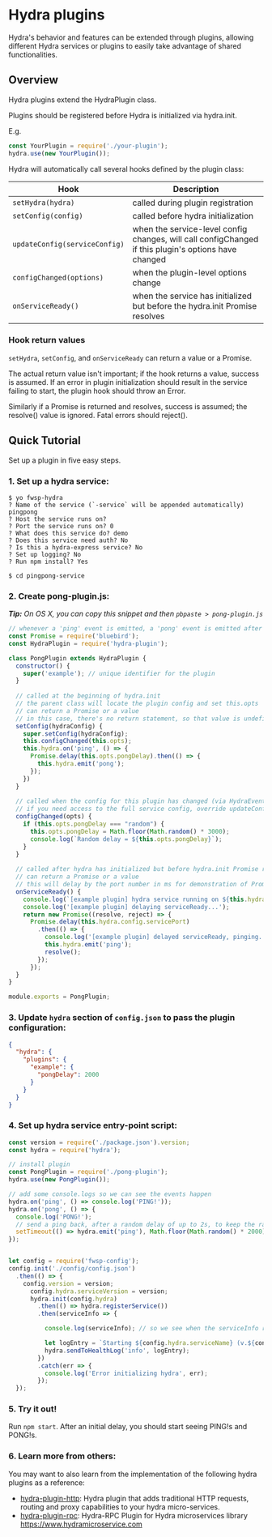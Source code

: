# Hydra plugins

Hydra's behavior and features can be extended through plugins, allowing different Hydra services or plugins to easily take advantage of shared functionalities.

## Overview

Hydra plugins extend the HydraPlugin class.

Plugins should be registered before Hydra is initialized via hydra.init.

E.g.

```js
const YourPlugin = require('./your-plugin');
hydra.use(new YourPlugin());
```

Hydra will automatically call several hooks defined by the plugin class:

| Hook | Description
| --- | ---
| `setHydra(hydra)` | called during plugin registration
| `setConfig(config)` | called before hydra initialization
| `updateConfig(serviceConfig)` | when the service-level config changes, will call configChanged if this plugin's options have changed
| `configChanged(options)` | when the plugin-level options change
| `onServiceReady()` | when the service has initialized but before the hydra.init Promise resolves

### Hook return values

`setHydra`, `setConfig`, and `onServiceReady` can return a value or a Promise.

The actual return value isn't important; if the hook returns a value, success is assumed.
If an error in plugin initialization should result in the service failing to start,
the plugin hook should throw an Error.

Similarly if a Promise is returned and resolves, success is assumed; the resolve() value is ignored.
Fatal errors should reject().

## Quick Tutorial

Set up a plugin in five easy steps.

### 1. Set up a hydra service:

```
$ yo fwsp-hydra
? Name of the service (`-service` will be appended automatically) pingpong
? Host the service runs on?
? Port the service runs on? 0
? What does this service do? demo
? Does this service need auth? No
? Is this a hydra-express service? No
? Set up logging? No
? Run npm install? Yes

$ cd pingpong-service
```

### 2. Create pong-plugin.js:

***Tip:** On OS X, you can copy this snippet and then `pbpaste > pong-plugin.js`*

```js
// whenever a 'ping' event is emitted, a 'pong' event is emitted after a user-defined delay
const Promise = require('bluebird');
const HydraPlugin = require('hydra-plugin');

class PongPlugin extends HydraPlugin {
  constructor() {
    super('example'); // unique identifier for the plugin
  }
  
  // called at the beginning of hydra.init
  // the parent class will locate the plugin config and set this.opts
  // can return a Promise or a value
  // in this case, there's no return statement, so that value is undefined
  setConfig(hydraConfig) {
    super.setConfig(hydraConfig);
    this.configChanged(this.opts);
    this.hydra.on('ping', () => {
      Promise.delay(this.opts.pongDelay).then(() => {
        this.hydra.emit('pong');
      });
    })
  }
  
  // called when the config for this plugin has changed (via HydraEvent.CONFIG_UPDATE_EVENT)
  // if you need access to the full service config, override updateConfig(serviceConfig)
  configChanged(opts) {
    if (this.opts.pongDelay === "random") {
      this.opts.pongDelay = Math.floor(Math.random() * 3000);
      console.log(`Random delay = ${this.opts.pongDelay}`);
    }
  }
  
  // called after hydra has initialized but before hydra.init Promise resolves
  // can return a Promise or a value
  // this will delay by the port number in ms for demonstration of Promise
  onServiceReady() {
    console.log(`[example plugin] hydra service running on ${this.hydra.config.servicePort}`);
    console.log('[example plugin] delaying serviceReady...');
    return new Promise((resolve, reject) => {
      Promise.delay(this.hydra.config.servicePort)
        .then(() => {
          console.log('[example plugin] delayed serviceReady, pinging...');
          this.hydra.emit('ping');
          resolve();
        });
      });
  }
}

module.exports = PongPlugin;
```

### 3. Update `hydra` section of `config.json` to pass the plugin configuration:

```json
{
  "hydra": {
    "plugins": {
      "example": {
        "pongDelay": 2000
      }
    }
  }
}
```

### 4. Set up hydra service entry-point script:
```js
const version = require('./package.json').version;
const hydra = require('hydra');

// install plugin
const PongPlugin = require('./pong-plugin');
hydra.use(new PongPlugin());

// add some console.logs so we can see the events happen
hydra.on('ping', () => console.log('PING!'));
hydra.on('pong', () => {
  console.log('PONG!');
  // send a ping back, after a random delay of up to 2s, to keep the rally going
  setTimeout(() => hydra.emit('ping'), Math.floor(Math.random() * 2000));
});


let config = require('fwsp-config');
config.init('./config/config.json')
  .then(() => {
    config.version = version;
      config.hydra.serviceVersion = version;
      hydra.init(config.hydra)
        .then(() => hydra.registerService())
        .then(serviceInfo => {

          console.log(serviceInfo); // so we see when the serviceInfo resolves

          let logEntry = `Starting ${config.hydra.serviceName} (v.${config.version})`;
          hydra.sendToHealthLog('info', logEntry);
        })
        .catch(err => {
          console.log('Error initializing hydra', err);
        });
  });
```

### 5. Try it out!

Run `npm start`.  After an initial delay, you should start seeing PING!s and PONG!s.

### 6. Learn more from others:
You may want to also learn from the implementation of the following hydra plugins as a reference:
* [hydra-plugin-http](https://github.com/jkyberneees/hydra-plugin-http): Hydra plugin that adds traditional HTTP requests, routing and proxy capabilities to your hydra micro-services.
* [hydra-plugin-rpc](https://github.com/ecwyne/hydra-plugin-rpc): Hydra-RPC Plugin for Hydra microservices library https://www.hydramicroservice.com
